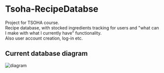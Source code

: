 # Tsoha-RecipeDatabse

Project for TSOHA course.  
Recipe database, with stocked ingredients tracking for users and "what can I make with what I currently have" functionality.  
Also user account creation, log-in etc. 
## Current database diagram
![diagram](https://github.com/jjjjm/Tsoha-RecipeDatabase/blob/master/documentation/current_db_diagram.png)
